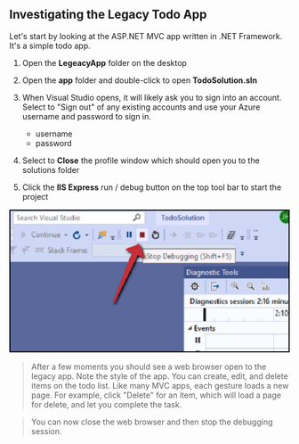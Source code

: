 ## Investigating the Legacy Todo App
Let's start by looking at the ASP.NET MVC app written in .NET Framework. It's a simple todo app.
1.	Open the **LegeacyApp** folder on the desktop
2.	Open the **app** folder and double-click to open **TodoSolution.sln**
3.	When Visual Studio opens, it will likely ask you to sign into an account. Select to "Sign out" of any existing accounts and use your Azure username and password to sign in.

       - username **<inject key="AzureAdUserEmail" />** 
       - password **<inject key="AzureAdUserPassword" />**
4.	Select to **Close** the profile window which should open you to the solutions folder
5.	Click the **IIS Express** run / debug button on the top tool bar to start the project

![Stop](images/stop.png)

>After a few moments you should see a web browser open to the legacy app. Note the style of the app. You can create, edit, and delete items on the todo list. Like many MVC apps, each gesture loads a new page. For example, click "Delete" for an item, which will load a page for delete, and let you complete the task.

>You can now close the web browser and then stop the debugging session.
       
